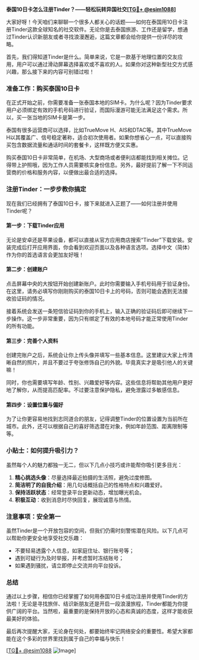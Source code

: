 **泰国10日卡怎么注册Tinder？——轻松玩转异国社交[[TG💪+ @esim1088](https://t.me/s/esim1088)]**

大家好呀！今天咱们来聊聊一个很多人都关心的话题——如何在泰国用10日卡注册Tinder这款全球知名的社交软件。无论你是去泰国旅游、工作还是留学，想通过Tinder认识新朋友或者寻找浪漫邂逅，这篇文章都会给你提供一份详尽的攻略。

首先，我们得知道Tinder是什么。简单来说，它是一款基于地理位置的交友应用，用户可以通过滑动屏幕选择喜欢或不喜欢的人。如果你对这种新型社交方式感兴趣，那么接下来的内容可别错过啦！

### 准备工作：购买泰国10日卡

在正式开始之前，你需要准备一张泰国本地的SIM卡。为什么呢？因为Tinder要求用户必须绑定有效的手机号码进行验证，而国际漫游可能无法满足这个需求。所以，买一张当地的SIM卡是第一步。

泰国有很多运营商可以选择，比如TrueMove H、AIS和DTAC等。其中TrueMove H以其覆盖广、信号稳定著称，适合初次使用者。如果你想省心一点，可以直接购买包含数据流量和通话时间的套餐卡，这样既方便又实惠。

购买泰国10日卡非常简单，在机场、大型商场或者便利店都能找到相关摊位。记得带上护照哦，因为工作人员需要核实身份信息。另外，最好提前了解一下不同运营商的价格和服务内容，以便做出最合适的选择。

### 注册Tinder：一步步教你搞定

现在我们已经拥有了泰国10日卡，接下来就进入正题了——如何注册并使用Tinder呢？

#### 第一步：下载Tinder应用

无论是安卓还是苹果设备，都可以直接从官方应用商店搜索“Tinder”下载安装。安装完成后打开应用界面，你会看到欢迎页面以及各种语言选项。选择中文（简体）作为你的首选语言会更加友好哦！

#### 第二步：创建账户

点击屏幕中央的大按钮开始创建新账户。此时你需要输入手机号码用于验证身份。在这里，请务必填写你刚刚购买的泰国10日卡上的号码，否则可能会遇到无法接收验证码的情况。

接着系统会发送一条短信验证码到你的手机上，输入正确的验证码后即可继续下一步操作。这一步非常重要，因为只有绑定了有效的本地号码才能正常使用Tinder的所有功能。

#### 第三步：完善个人资料

创建完账户之后，系统会让你上传头像并填写一些基本信息。这里建议大家上传清晰自然的照片，并且不要过于夸张修饰自己的外貌。毕竟真实才是吸引他人的关键嘛！

同时，你也需要填写年龄、性别、兴趣爱好等内容。这些信息将帮助其他用户更好地了解你，从而提高匹配率。不过要注意保护隐私，避免泄露过多敏感信息。

#### 第四步：设置位置与偏好

为了让你更容易地找到志同道合的朋友，记得调整Tinder的位置设置为当前所在城市。此外，还可以根据自己的喜好筛选潜在对象，例如年龄范围、距离限制等等。

### 小贴士：如何提升吸引力？

虽然每个人的魅力都独一无二，但以下几点小技巧或许能帮你吸引更多目光：

1. **精心挑选头像**：尽量选择最近拍摄的生活照，避免过度修图。
2. **简洁明了的自我介绍**：用几句话概括自己的性格特点和兴趣爱好。
3. **保持活跃状态**：经常登录平台更新动态，增加曝光机会。
4. **积极互动**：收到消息时尽快回复，展现诚意与热情。

### 注意事项：安全第一

虽然Tinder是一个开放包容的空间，但我们仍需时刻警惕潜在风险。以下几点可以帮助你更安全地享受社交乐趣：

- 不要轻易透露个人信息，如家庭住址、银行账号等；
- 遇到可疑行为及时举报，并考虑暂时冻结账号；
- 如果遇到骚扰，请立即停止交流并向平台投诉。

### 总结

通过以上步骤，相信你已经掌握了如何用泰国10日卡成功注册并使用Tinder的方法啦！无论是寻找旅伴、结识新朋友还是开启一段浪漫旅程，Tinder都能为你提供广阔的平台。当然啦，最重要的是保持开放的心态和真诚的态度，这样才能收获最美好的体验。

最后再次提醒大家，无论身在何处，都要始终牢记网络安全的重要性。希望大家都能在这个多彩的世界里找到属于自己的幸福与快乐！

[[TG💪+ @esim1088](https://t.me/s/esim1088) ![Image](https://i.postimg.cc/4NQfJmqS/Snipaste-2025-05-13-00-14-12.png)]